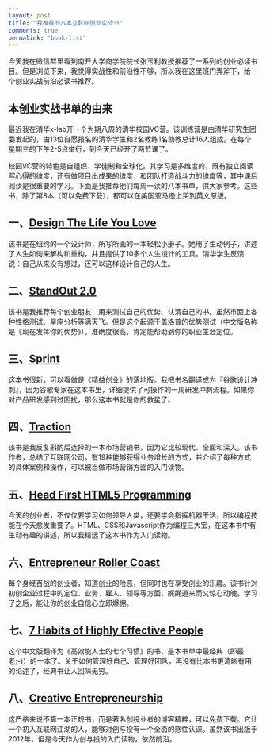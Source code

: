 ```yaml
---
layout: post
title: "我推荐的八本互联网创业实战书"
comments: true
permalink: "book-list"
---
```


今天我在微信群里看到南开大学商学院院长张玉利教授推荐了一系列的创业必读书目。但是浏览下来，我觉得实战性和前沿性不够，所以我在这里班门弄斧下，给一个创业实战前沿必读书推荐。

## 本创业实战书单的由来

最近我在清华x-lab开一个为期八周的清华校园VC营。该训练营是由清华研究生团委发起的，由13位自愿报名的清华学生和2名教练1名助教总计16人组成。在每个星期三的下午2-5点举行，到今天已经开了两节课了。

校园VC营的特色是自组织、学徒制和全球化。其学习是多维度的，既有独立阅读写心得的维度，还有做项目出成果的维度，和团队打造战斗力的维度等，其中课后阅读是很重要的学习。下面是我推荐他们每周一读的八本书单，供大家参考。这些书，除了第8本（可以免费下载），都可以在美国亚马逊上买到英文原版。

## 一、[Design The Life You Love](www.aysebirsel.com/book/)

该书是在纽约的一个设计师，所写所画的一本轻松小册子。她用了生动例子，讲述了人生如何来解构和重构，并且提供了10多个人生设计的工具。清华学生反馈说：自己从来没有想过，还可以这样设计自己的人生。

## 二、[StandOut 2.0](www.tmbc.com/product/standout-2-0)

该书是我推荐每个创业朋友，用来测试自己的优势、认清自己的书。虽然市面上各种性格测试、星座分析等满天飞。但是这个起源于盖洛普的优势测试（中文版名称是《现在发挥你的优势》），准确度很高，肯定能帮助到你的职业生涯定位。

## 三、[Sprint](www.thesprintbook.com)

这本书很新，可以看做是《精益创业》的落地版。我把书名翻译成为『谷歌设计冲刺』，因为谷歌专家在这本书里，详细提供了可操作的一周研发冲刺流程。如果你对产品研发感到过困扰，那么这本书就是你的救星了。

## 四、[Traction](tractionbook.com)

该书是我反复斟酌后选择的一本市场营销书，因为它比较现代、全面和深入。该书作者，总结了互联网公司，有19种能够获得业务增长的方式，并介绍了每种方式的具体案例和操作，可以被当做市场营销方面的入门读物。

## 五、[Head First HTML5 Programming](www.headfirstlabs.com/books/hfhtml5prog)

今天的创业者，不仅仅要学习如何领导人类，还要学会指挥机器干活，所以编程技能在今天愈发重要了。HTML、CSS和Javascript作为编程三大宝，在这本书中有生动有趣的讲述，所以我精选了这本书作为入门读物。

## 六、[Entrepreneur Roller Coast](www.rollercoasterbook.com)

每个身经百战的创业者，知道创业的险恶，但同时也在享受创业的乐趣。该书针对初创企业过程中的定位、业务、雇人、领导等方面，娓娓道来而又惊心动魄。学习了之后，能让你的创业自信心立即爆棚。

## 七、[7 Habits of Highly Effective People](www.stephencovey.com/7habits/7habits.php)

这个中文版翻译为《高效能人士的七个习惯》的书，是本书单中最经典（即最老;-)）的一本了。关于如何管理好自己、管理好团队，再没有比本书更清晰有用的论述了，经典书让人回味无穷。

## 八、[Creative Entrepreneurship](http://kbsp.vc/wp-content/uploads/2015/10/Creative_Entrepreneurship_kbs_Ventures.pdf)

这严格来说不算一本正规书，而是著名创投业者的博客精粹，可以免费下载。它让一个初入互联网江湖的人，能够对创与投有一个全面的感性认识。虽然该书出版于2012年，但是今天作为创与投的入门读物，依然前沿。

